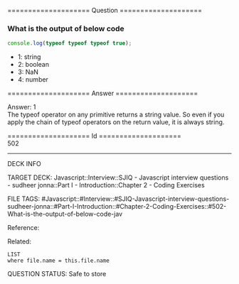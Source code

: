 ==================== Question ====================  

### What is the output of below code

```javascript
console.log(typeof typeof typeof true);
```

- 1: string
- 2: boolean
- 3: NaN
- 4: number  

==================== Answer ====================  

Answer: 1  
The typeof operator on any primitive returns a string value. So even if you
apply the chain of typeof operators on the return value, it is always string.

==================== Id ====================  
502
<!--ID: 1707879795122-->

---

DECK INFO

TARGET DECK: Javascript::Interview::SJIQ - Javascript interview questions - sudheer jonna::Part I - Introduction::Chapter 2 - Coding Exercises

FILE TAGS: #Javascript::#Interview::#SJIQ-Javascript-interview-questions-sudheer-jonna::#Part-I-Introduction::#Chapter-2-Coding-Exercises::#502-What-is-the-output-of-below-code-jav

Reference:

Related:

```dataview
LIST
where file.name = this.file.name
```
QUESTION STATUS: Safe to store
